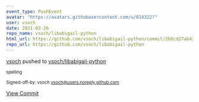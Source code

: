 ```yaml
---
event_type: PushEvent
avatar: "https://avatars.githubusercontent.com/u/814322?"
user: vsoch
date: 2021-03-26
repo_name: vsoch/libabigail-python
html_url: https://github.com/vsoch/libabigail-python/commit/2b8cd27ab422cda1f282aa6aacefc1206110a11e
repo_url: https://github.com/vsoch/libabigail-python
---
```


<a href='https://github.com/vsoch' target='_blank'>vsoch</a> pushed to <a href='https://github.com/vsoch/libabigail-python' target='_blank'>vsoch/libabigail-python</a>

<small>spelling

Signed-off-by: vsoch <vsoch@users.noreply.github.com></small>

<a href='https://github.com/vsoch/libabigail-python/commit/2b8cd27ab422cda1f282aa6aacefc1206110a11e' target='_blank'>View Commit</a>